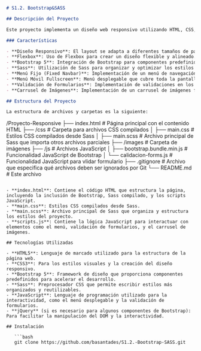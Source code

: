 
```markdown
# S1.2. Bootstrap&SASS

## Descripción del Proyecto

Este proyecto implementa un diseño web responsivo utilizando HTML, CSS, **Bootstrap**, y **Sass**. Además de un diseño flexible con **Flexbox**, se incorporan varias funcionalidades interactivas como menús fijos, menús móviles a pantalla completa, validación de formularios, animaciones con **hover** y un **carrusel** de imágenes.

### Características

- **Diseño Responsivo**: El layout se adapta a diferentes tamaños de pantalla (escritorio, tablet y móvil) mediante media queries.
- **Flexbox**: Uso de Flexbox para crear un diseño flexible y alineado.
- **Bootstrap 5**: Integración de Bootstrap para componentes predefinidos, como botones, formularios, menús, y más.
- **Sass**: Utilización de Sass para organizar y optimizar los estilos CSS, permitiendo una mayor modularidad y reutilización de código.
- **Menú Fijo (Fixed Navbar)**: Implementación de un menú de navegación que se mantiene fijo en la parte superior de la pantalla al hacer scroll.
- **Menú Móvil Fullscreen**: Menú desplegable que cubre toda la pantalla en dispositivos móviles.
- **Validación de Formularios**: Implementación de validaciones en los formularios utilizando las clases de Bootstrap y JavaScript para garantizar que los datos ingresados sean correctos.
- **Carrusel de Imágenes**: Implementación de un carrusel de imágenes funcional usando el componente de Bootstrap.

## Estructura del Proyecto

La estructura de archivos y carpetas es la siguiente:

```
/Proyecto-Responsive
├── index.html                      # Página principal con el contenido HTML
├── /css                            # Carpeta para archivos CSS compilados
│   ├── main.css                    # Estilos CSS compilados desde Sass
│   ├── main.scss                   # Archivo principal de Sass que importa otros archivos parciales
├── /images                         # Carpeta de imágenes
├── /js                             # Archivos JavaScript
│   ├── bootstrap.bundle.min.js     # Funcionalidad JavaScript de Bootstrap
│   └── calidacion-forms.js         # Funcionalidad JavaScript para vlidar formulario
├── .gitignore                      # Archivo que especifica qué archivos deben ser ignorados por Git
└── README.md                       # Este archivo
```

- **index.html**: Contiene el código HTML que estructura la página, incluyendo la inclusión de Bootstrap, Sass compilado, y los scripts JavaScript.
- **main.css**: Estilos CSS compilados desde Sass.
- **main.scss**: Archivo principal de Sass que organiza y estructura los estilos del proyecto.
- **scripts.js**: Contiene la lógica JavaScript para interactuar con elementos como el menú, validación de formularios, y el carrusel de imágenes.

## Tecnologías Utilizadas

- **HTML5**: Lenguaje de marcado utilizado para la estructura de la página web.
- **CSS3**: Para los estilos visuales y la creación del diseño responsivo.
- **Bootstrap 5**: Framework de diseño que proporciona componentes predefinidos para acelerar el desarrollo.
- **Sass**: Preprocesador CSS que permite escribir estilos más organizados y reutilizables.
- **JavaScript**: Lenguaje de programación utilizado para la interactividad, como el menú desplegable y la validación de formularios.
- **jQuery** (si es necesario para algunos componentes de Bootstrap): Para facilitar la manipulación del DOM y la interactividad.

## Instalación

   ```bash
   git clone https://github.com/basantades/S1.2.-Bootstrap-SASS.git
   ```